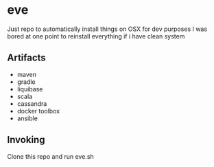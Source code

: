 # eve
Just repo to automatically install things on OSX for dev purposes
I was bored at one point to reinstall everything if i have clean system

## Artifacts
* maven
* gradle
* liquibase
* scala
* cassandra
* docker toolbox
* ansible

## Invoking
Clone this repo and run eve.sh


